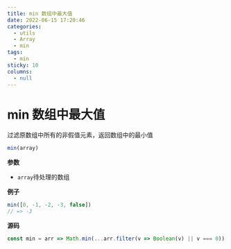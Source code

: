 ```yaml
---
title: min 数组中最大值
date: 2022-06-15 17:20:46
categories: 
  - utils
  - Array
  - min
tags: 
  - min
sticky: 10
columns: 
  - null
---
```


# min 数组中最大值

过滤原数组中所有的非假值元素，返回数组中的最小值

```js
min(array)
```

**参数**

- `array`待处理的数组

**例子**

```js
min([0, -1, -2, -3, false])
// => -3
```

**源码**

```js
const min = arr => Math.min(...arr.filter(v => Boolean(v) || v === 0))
```
